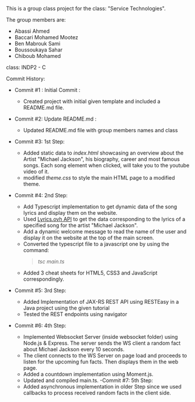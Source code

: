This is a group class project for the class: "Service Technologies".

The group members are:
- Abassi Ahmed
- Baccari Mohamed Mootez
- Ben Mabrouk Sami
- Boussoukaya Sahar
- Chiboub Mohamed

class: INDP2 - C

Commit History:

- Commit #1 : Initial Commit :
  - Created project with initial given template and included a README.md file.

- Commit #2: Update README.md :
  - Updated README.md file with group members names and class

- Commit #3: 1st Step:
  - Added static data to *index.html* showcasing an overview about the Artist "Michael Jackson", his biography, career and most famous songs. Each song element when clicked, will take you to the youtube video of it.
  - modified *theme.css* to style the main HTML page to a modified theme.

- Commit #4: 2nd Step:
  - Add Typescript implementation to get dynamic data of the song lyrics and display them on the website.
  - Used [Lyrics.ovh API](https://lyricsovh.docs.apiary.io/) to get the data corresponding to the lyrics of a specified song for the artist "Michael Jackson".
  - Add a dynamic welcome message to read the name of the user and display it on the website at the top of the main screen.
  - Converted the typescript file to a javascript one by using the command:
    > *tsc main.ts*
  - Added 3 cheat sheets for HTML5, CSS3 and JavaScript correspondingly.

- Commit #5: 3rd Step:
  - Added Implementation of JAX-RS REST API using RESTEasy in a Java project using the given tutorial
  - Tested the REST endpoints using navigator

- Commit #6: 4th Step:
  - Implemented Websocket Server (inside websocket folder) using Node.js & Express. The server sends the WS client a random fact about Michael Jackson every 10 seconds. 
  - The client connects to the WS Server on page load and proceeds to listen for the upcoming fun facts. Then displays them in the web page.
  - Added a countdown implementation using Moment.js.
  - Updated and compiled main.ts.
-Commit #7: 5th Step:
  - Added asynchronous implementation in older Step since we used callbacks to process received random facts in the client side.
